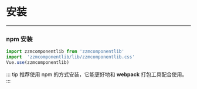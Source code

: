 
# 安装
---

### npm 安装

```javascript
import zzmcomponentlib from 'zzmcomponentlib'
import  'zzmcomponentlib/lib/zzmcomponentlib.css'
Vue.use(zzmcomponentlib)
```

::: tip
推荐使用 npm 的方式安装，它能更好地和 **webpack** 打包工具配合使用。
:::
